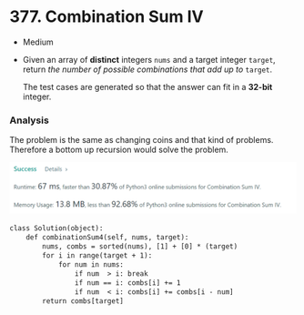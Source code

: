 # 377. Combination Sum IV

* Medium
*   Given an array of **distinct** integers `nums` and a target integer `target`, return _the number of possible combinations that add up to_ `target`.

    The test cases are generated so that the answer can fit in a **32-bit** integer.

    &#x20;

### Analysis&#x20;

The problem is the same as changing coins and that kind of problems. Therefore a bottom up recursion would solve the problem.&#x20;

![](<../.gitbook/assets/image (22) (1) (1) (1).png>)

```
class Solution(object):
    def combinationSum4(self, nums, target):
        nums, combs = sorted(nums), [1] + [0] * (target)
        for i in range(target + 1):
            for num in nums:
                if num  > i: break
                if num == i: combs[i] += 1
                if num  < i: combs[i] += combs[i - num]
        return combs[target]
```
